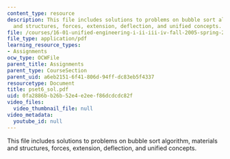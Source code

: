 ```yaml
---
content_type: resource
description: This file includes solutions to problems on bubble sort algorithm, materials
  and structures, forces, extension, deflection, and unified concepts.
file: /courses/16-01-unified-engineering-i-ii-iii-iv-fall-2005-spring-2006/0fa2886bb26b52e4e2eef86dcdcdc82f_pset6_sol.pdf
file_type: application/pdf
learning_resource_types:
- Assignments
ocw_type: OCWFile
parent_title: Assignments
parent_type: CourseSection
parent_uid: a6eb2151-6f41-806d-94ff-dc83eb5f4337
resourcetype: Document
title: pset6_sol.pdf
uid: 0fa2886b-b26b-52e4-e2ee-f86dcdcdc82f
video_files:
  video_thumbnail_file: null
video_metadata:
  youtube_id: null
---
```

This file includes solutions to problems on bubble sort algorithm, materials and structures, forces, extension, deflection, and unified concepts.